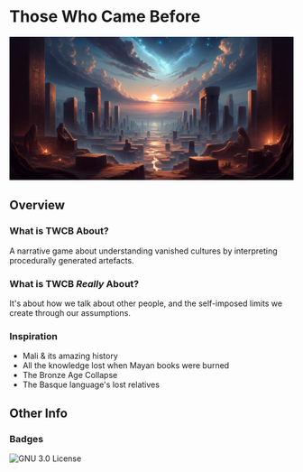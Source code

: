# Those Who Came Before

![Ruins under a night sky](/img/banner.png)

## Overview

### What is TWCB About?

A narrative game about understanding vanished cultures by interpreting procedurally generated artefacts.

### What is TWCB _Really_ About?

It's about how we talk about other people, and the self-imposed limits we create through our assumptions.

### Inspiration

- Mali & its amazing history
- All the knowledge lost when Mayan books were burned
- The Bronze Age Collapse
- The Basque language's lost relatives

## Other Info

### Badges

![GNU 3.0 License](https://img.shields.io/badge/license-GNU_General_Public_License_3.0-pink)
